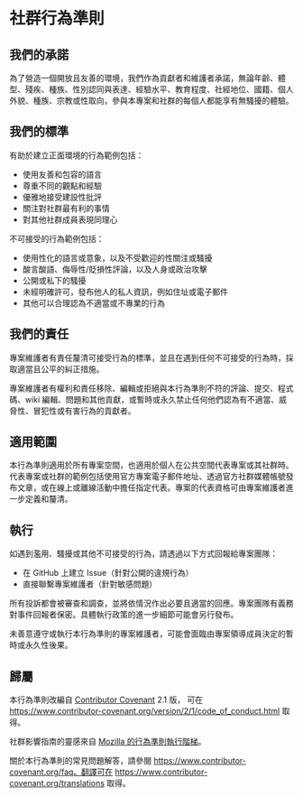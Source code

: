 # 社群行為準則

## 我們的承諾

為了營造一個開放且友善的環境，我們作為貢獻者和維護者承諾，無論年齡、體型、殘疾、種族、性別認同與表達、經驗水平、教育程度、社經地位、國籍、個人外貌、種族、宗教或性取向，參與本專案和社群的每個人都能享有無騷擾的體驗。

## 我們的標準

有助於建立正面環境的行為範例包括：

- 使用友善和包容的語言
- 尊重不同的觀點和經驗
- 優雅地接受建設性批評
- 關注對社群最有利的事情
- 對其他社群成員表現同理心

不可接受的行為範例包括：

- 使用性化的語言或意象，以及不受歡迎的性關注或騷擾
- 酸言酸語、侮辱性/貶損性評論，以及人身或政治攻擊
- 公開或私下的騷擾
- 未經明確許可，發布他人的私人資訊，例如住址或電子郵件
- 其他可以合理認為不適當或不專業的行為

## 我們的責任

專案維護者有責任釐清可接受行為的標準，並且在遇到任何不可接受的行為時，採取適當且公平的糾正措施。

專案維護者有權利和責任移除、編輯或拒絕與本行為準則不符的評論、提交、程式碼、wiki 編輯、問題和其他貢獻，或暫時或永久禁止任何他們認為有不適當、威脅性、冒犯性或有害行為的貢獻者。

## 適用範圍

本行為準則適用於所有專案空間，也適用於個人在公共空間代表專案或其社群時。代表專案或社群的範例包括使用官方專案電子郵件地址、透過官方社群媒體帳號發布文章，或在線上或離線活動中擔任指定代表。專案的代表資格可由專案維護者進一步定義和釐清。

## 執行

如遇到濫用、騷擾或其他不可接受的行為，請透過以下方式回報給專案團隊：

- 在 GitHub 上建立 Issue（針對公開的違規行為）
- 直接聯繫專案維護者（針對敏感問題）

所有投訴都會被審查和調查，並將依情況作出必要且適當的回應。專案團隊有義務對事件回報者保密。具體執行政策的進一步細節可能會另行發布。

未善意遵守或執行本行為準則的專案維護者，可能會面臨由專案領導成員決定的暫時或永久性後果。

## 歸屬

本行為準則改編自 [Contributor Covenant](https://www.contributor-covenant.org) 2.1 版，
可在 https://www.contributor-covenant.org/version/2/1/code_of_conduct.html 取得。

社群影響指南的靈感來自 [Mozilla 的行為準則執行階梯](https://github.com/mozilla/diversity)。

關於本行為準則的常見問題解答，請參閱
https://www.contributor-covenant.org/faq。翻譯可在
https://www.contributor-covenant.org/translations 取得。
